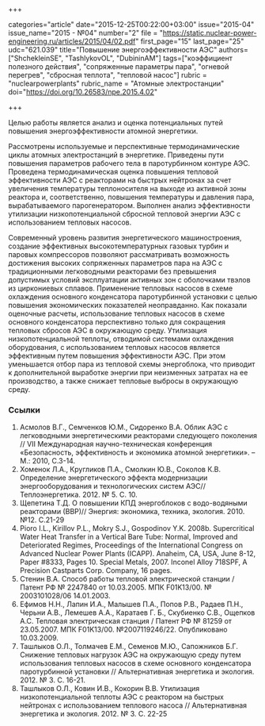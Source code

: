 +++

categories="article"
date="2015-12-25T00:22:00+03:00"
issue="2015-04"
issue_name="2015 - №04"
number="2"
file = "https://static.nuclear-power-engineering.ru/articles/2015/04/02.pdf"
first_page="15"
last_page="25"
udc="621.039"
title="Повышение энергоэффективности АЭС"
authors=["ShchekleinSE", "TashlykovOL", "DubininAM"]
tags=["коэффициент полезного действия", "сопряженные параметры пара", "огневой перегрев", "сбросная теплота", "тепловой насос"]
rubric = "nuclearpowerplants"
rubric_name = "Aтомные электростанции"
doi="https://doi.org/10.26583/npe.2015.4.02"

+++

Целью работы является анализ и оценка потенциальных путей повышения энергоэффективности атомной энергетики.

Рассмотрены используемые и перспективные термодинамические циклы атомных электростанций в энергетике. Приведены пути повышения параметров рабочего тела в паротурбинном контуре АЭС. Проведена термодинамическая оценка повышения тепловой эффективности АЭС с реакторами на быстрых нейтронах за счет увеличения температуры теплоносителя на выходе из активной зоны реактора и, соответственно, повышения температуры и давления пара, вырабатываемого парогенератором. Выполнен анализ эффективности утилизации низкопотенциальной сбросной тепловой энергии АЭС с использованием тепловых насосов.

Современный уровень развития энергетического машиностроения, создание эффективных высокотемпературных газовых турбин и паровых компрессоров позволяют рассматривать возможность достижения высоких сопряженных параметров пара на АЭС с традиционными легководными реакторами без превышения допустимых условий эксплуатации активных зон с оболочками твэлов из циркониевых сплавов. Применение тепловых насосов в схеме охлаждения основного конденсатора паротурбинной установки с целью повышения экономических показателей неоправданно. Как показали оценочные расчеты, использование тепловых насосов в схеме основного конденсатора перспективно только для сокращения тепловых сбросов АЭС в окружающую среду. Утилизация низкопотенциальной теплоты, отводимой системами охлаждения оборудования, с использованием тепловых насосов является эффективным путем повышения эффективности АЭС. При этом уменьшается отбор пара из тепловой схемы энергоблока, что приводит к дополнительной выработке энергии при неизменных затратах на ее производство, а также снижает тепловые выбросы в окружающую среду.


### Ссылки

1. Асмолов В.Г., Семченков Ю.М., Сидоренко В.А. Облик АЭС с легководными энергетическими реакторами следующего поколения // VII Международная научно-техническая конференция «Безопасность, эффективность и экономика атомной энергетики». –М.: 2010, С.3-14.
2. Хоменок Л.А., Кругликов П.А., Смолкин Ю.В., Соколов К.В. Определение энергетического эффекта модернизации энергооборудования и технологических систем АЭС//Теплоэнергетика. 2012. № 5. С. 10.
3. Щепетина Т.Д. О повышении КПД энергоблоков с водо-водяными реакторами (ВВР)// Энергия: экономика, техника, экология. 2010. №12. С.21-29
4. Pioro I.L., Kirillov P.L., Mokry S.J., Gospodinov Y.K. 2008b. Supercritical Water Heat Transfer in a Vertical Bare Tube: Normal, Improved and Deteriorated Regimes, Proceedings of the International Congress on Advanced Nuclear Power Plants (ICAPP). Anaheim, CA, USA, June 8-12, Paper #8333, Pages 10. Special Metals, 2007. Inconel Alloy 718SPF, A Precision Castparts Corp. Company, 16 pages.
5. Стенин В.А. Способ работы тепловой электрической станции / Патент РФ № 2247840 от 10.03.2005. МПК F01K13/00. № 2003101028/06 14.01.2003.
6. Ефимов Н.Н., Лапин И.А., Малышев П.А., Попов Р.В., Радаев П.Н., Черьни А.В., Лемешев А.А., Каратаев Г. Б., Скубиенко С.В., Ощепков А.С. Тепловая электрическая станция / Патент РФ № 81259 от 23.05.2007. МПК F01K13/00. №2007119246/22. Опубликовано 10.03.2009.
7. Ташлыков О.Л., Толмачев Е.М., Семенов М.Ю., Сапожников Б.Г. Снижение тепловых нагрузок АЭС на окружающую среду путем использования тепловых насосов в схеме основного конденсатора паротурбинной установки // Альтернативная энергетика и экология. 2012. № 3. С. 16-21.
8. Ташлыков О.Л., Ковин И.В., Кокорин В.В. Утилизация низкопотенциальной теплоты АЭС с реактором на быстрых нейтронах с использованием теплового насоса // Альтернативная энергетика и экология. 2012. № 3. С. 22-25